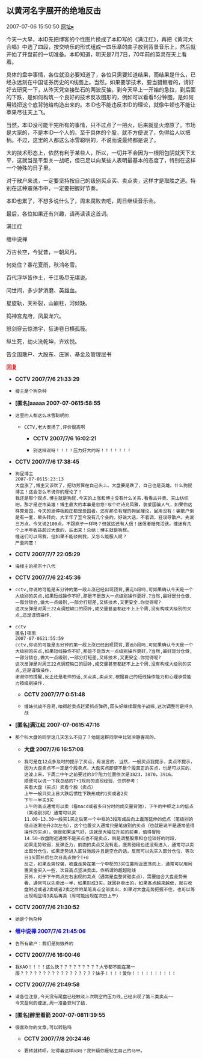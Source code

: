 ## 以黄河名字展开的绝地反击
2007-07-06 15:50:50
[原址▸](http://www.fxgan.com/chan_time/2007_07_12/538.htm)



 今天一大早，本ID先把博客的个性图片换成了本ID写的《满江红》，再把《黄河大合唱》中选了四段，按交响乐的形式组成一四乐章的曲子放到背景音乐上，然后就开始了开盘前的一切准备。本ID知道，明天是7月7日，70年前的英灵在天上看着。


 


 具体的盘中事情，各位就没必要知道了，各位只需要知道结果，而结果是什么，已经永远刻在中国证券历史的K线图上。当然，如果要学技术，要当猎鲸者的，请好好去研究一下，从昨天凭空接坠石的两波反抽，到今天早上一开始的急拉，到后面的下跌，是如何构筑一个良好的技术反攻图形的，例如可以看看5分钟图，是如何用钱把这个底背驰给构造出来的。本ID也不能违反本ID的理论，就像牛顿也不能让苹果尽往天上飞。


 


 当然，本ID没可能干完所有的事情，只不过点了一把火，后来就星火燎原了。市场是大家的，不是本ID一个人的。至于具体的个股，就不方便说了，免得给人以把柄。不过，这里的人都这么冰雪聪明的，不说而说最终都是说了。


 


 大的技术形态上，依然有利于某些人，所以，一切并不会因为一根阳包阴就天下太平，这就当是平型关一战吧，但已足以向某些人表明最基本的态度了，特别在这样一个特殊的日子里。


 


 对于散户来说，一定要坚持按自己的级别买点买、卖点卖，这样才是取胜之道。特别在这种震荡市中，一定要把握好节奏。


 


 本ID也累了，不想多说什么了，周末腐败去吧，周日继续音乐会。


 


 最后，各位如果还有兴趣，请再读读这首词。


 


 满江红


 缠中说禅


 


 万古长空，今犹昔，一朝风月。


 何处住？春花夏雨，秋鸿冬雪。


 百代浮华皆作土，千江吸尽无堪说。


 问世间，多少梦消磨、英雄血。


 


 星旋轨，天补裂，山崩柱，河倾缺。


 捣神宫鬼府，凤巢龙穴。


 怒剑穿云惊浩宇，狂涛卷日横孤筏。


 纵生死，劫火洗乾坤，齐欢悦。


 


 


 告全国散户、大股东、庄家、基金及管理层书


 





<font color='red'>**回复**</font>


- **CCTV 2007/7/6 21:33:29**
- ```
  楼主是个狗杂种
  ```
- **[匿名]aaaaa 2007-07-0615:58:55**
- ```
  这里的人都这么冰雪聪明的
  ```
   - ```
     CCTV,老大表扬了,评价很高啊
     ```
      - **CCTV 2007/7/6 16:02:21**
      - ```
        别这样说呀！！！！压力好大的呀！！！！！！！
        ```
- **CCTV 2007/7/6 17:38:45**
- ```
  狗屁博主
  2007-07-0615:23:13
  大盘涨了,博主又该吹了，把功劳算在自己头上。大盘要是跌了，自己也是英雄。什么狗屁博主！这会怎么不说你的理论了！
  我还是那个观点.博主就是狗屁.今天的上涨和博主没有什么关系.看看古井贵、天山纺织吧，那才是逆市英雄！博主最大的本事是忽悠!写个烂诗充风雅，装爱国骗人气，如果你这样算爱国，今天的涨停板股庄都是爱国者。还有那总有理的狗屁理论，屁用没有！骗散户倒是有一套，晕头转向，大半年了至今没有几个会的。好说大话，不着调，狂误导散户。先说三万点，今又说2100点。不跟疯子一样吗？但就这还有人信！迷信者赔死活该。缠迷有几个上半年收益超过大盘的，站出来！总结：博主就是狗屁。
  缠迷们可以骂我，但如果不能驳倒我，又怎么能服人呢？
  严重同意！
  ```
- **CCTV 2007/7/7 22:05:29**
- ```
  操楼主的祖宗十八代
  ```
- **CCTV 2007/7/6 22:45:36**
- ```
  cctv,你说的可能是五分钟的第一段上涨已经出现顶背,要走b段吗,可如果确认今天是一个大级别的买点,如果短线操作不好,那是不是放大一点级别操作更好,?当然,最好是分仓做,一部分锁仓,做大一点级别,一部分打短差,又练技术,又更安全.你觉得呢?
  这次反弹是对周三22点调控缺口的回补,成交量甚至都赶不上上个周,没有构成大级别的买点,还是谨慎操作.
  ```
- ```
  cctv
  匿名]夜雨
  2007-07-0621:55:59
  cctv,你说的可能是五分钟的第一段上涨已经出现顶背,要走b段吗,可如果确认今天是一个大级别的买点,如果短线操作不好,那是不是放大一点级别操作更好,?当然,最好是分仓做,一部分锁仓,做大一点级别,一部分打短差,又练技术,又更安全.你觉得呢?
  这次反弹是对周三22点调控缺口的回补,成交量甚至都赶不上上个周,没有构成大级别的买点,还是谨慎操作.
  谢谢你的提醒,反正还是老师的话,买点卖,卖点买,根据自己的短线操作能力和心理承受能力按级别操作.
  ```
   - **CCTV 2007/7/7 0:51:48**
   - ```
     缠妹抗战不容易,咱得趁卖点赶紧抓点弹药,回头好继续跟鬼子战嘛,这次调整可是持久战
     ```
- **[匿名]满江红 2007-07-0615:47:16**
- ```
  那个叫大盘的同学这几天怎么不见了？他是这群同学中比较冷静客观的。
  ```
   - **大盘 2007/7/6 16:57:08**
   - ```
     我可是在12点多及时的提示了买点，有发言的，当然，一般买点我提示，卖点不提示，因为大盘卖点不一定是个股卖点，大盘买点即使不是个股真正的买点，也是可以买的.
     这波上来，下周二中午之前要过的3个阻力位置依次是3823，3870，3916。
     顺便可以说一下我总结的T+1规则的波段经验，仅供参考：
     买看大盘（买点）卖看个股（卖点）
     上午一般只买上日大跌后惯性下跌形成的1买或者2买
     下午一半买3买
     上午的高点通常可以卖（看macd或者多日分时的成交量背驰），下午的中枢之上的低点（某级别3买）通常可以买
     11.00-13.30一般买1买之后第一个中枢的3段形成后向上震荡延伸的低点（笔级别的低点逐渐抬升2次左右），这个位置买入通常只是笔级别的买点（也就是说不是通常值得操作的买点），但是如果运气好，这就是大幅拉升前的前奏，值得冒险
     14.50-收盘附近通常不是买点也不是卖点，倒是调整股票和仓位较好的时段，
     如果走势较弱，反弹乏力，前面的卖点又没有走，底背驰段也还没有进入，通常可以卖出部分仓位，如果走势进入底背驰段并且是空仓的话，反而可以先买入部分仓位，等次日1买回补后在次日高点做个T+0
     反之，如果走势较强，收盘走势在第一个中枢的3买位置附近震荡向上，通常可以用闲置资金买入一些，次日高点坚决卖出，作所谓的超超短线
     另外，对于下午两点左右出现的卖点（通常是盘整背驰卖点），需要结合大盘走势来看，通常可以先卖出一半，如果形成3买，就回补卖出的，如果高点越来越低，就在收盘附近或者2卖或者2卖之后的某笔高点全部卖出，如果对大盘走势把握不住，也可以等出现明显得3卖后再卖（有可能出现在次日上午）
     ```
- **CCTV 2007/7/6 21:30:52**
- ```
  她是个狗杂种
  ```
- **<font color='blue'>缠中说禅 2007/7/6 21:45:06</font>**
- ```
  告所有散户：我们是狗娘养的
  ```
- **CCTV 2007/7/6 16:00:46**
- ```
  我KAO！！！！这么快？？？？？？？？？大爷都不能在第一版？？？？？？？？？？？？？？？？？妹子！！！！爱你！！！！！！！！！！
  ```
- **CCTV 2007/7/6 21:49:58**
- ```
  请各位注意,今天没有尾盘已经触及上次跳空的压力线,已经出现了第三类卖点~~
  今天盈利的缠迷,周一准备获利了结.
  ```
- **[匿名]醉里看箭 2007-07-0811:39:55**
- ```
  很喜欢你的文章,可以转贴吗
  ```
   - **CCTV 2007/7/8 20:24:46**
   - ```
     要转就转呗，犯得着这样问吗？我怀疑你是帖主自己的马甲。
     ```
